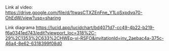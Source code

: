 Link al video:
 https://drive.google.com/file/d/1twasCTXZEnFne_Y1LoSxpdvq70-OhEdW/view?usp=sharing
 
Link diagrama
 https://lucid.app/lucidchart/bd4071d7-cc49-4b22-b219-f6a0341ed743/edit?viewport_loc=318%2C-29%2C1353%2C633%2CHWEp-vi-RSFO&invitationId=inv_2aebac4a-375c-46a4-8e62-6318399f08d0
